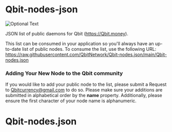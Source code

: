 # Qbit-nodes-json

![Optional Text](../img/feature-image1.png)

JSON list of public daemons for Qbit (https://Qbit.money).

This list can be consumed in your application so you'll always have an up-to-date list of public nodes. To consume the list, use the following URL:  https://raw.githubusercontent.com/QbitNetwork/Qbit-nodes.json/main/Qbit-nodes.json

### Adding Your New Node to the Qbit community

If you would like to add your public node to the list, please submit a Request to Qbitcurrency@gmail.com to do so. Please make sure your additions are submitted in alphabetical order by the **name** property. Additionally, please ensure the first character of your node name is alphanumeric.
# Qbit-nodes.json
